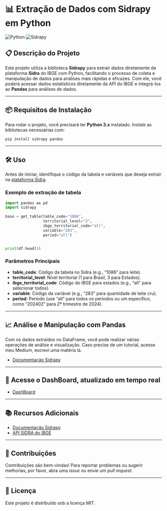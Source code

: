 
# 📊 Extração de Dados com Sidrapy em Python

![Python](https://img.shields.io/badge/Python-3.x-blue?style=for-the-badge&logo=python) ![Sidrapy](https://img.shields.io/badge/Sidrapy-Data_Extraction-orange?style=for-the-badge)

## 📋 Descrição do Projeto

Este projeto utiliza a biblioteca **Sidrapy** para extrair dados diretamente da plataforma **Sidra** do IBGE com Python, facilitando o processo de coleta e manipulação de dados para análises mais rápidas e eficazes. Com ele, você poderá acessar dados estatísticos diretamente da API do IBGE e integrá-los ao **Pandas** para análises de dados.

---

## 📦 Requisitos de Instalação

Para rodar o projeto, você precisará ter **Python 3.x** instalado. Instale as bibliotecas necessárias com:

```bash
pip install sidrapy pandas
```

---

## 🛠️ Uso

Antes de iniciar, identifique o código da tabela e variáveis que deseja extrair na [plataforma Sidra](https://sidra.ibge.gov.br/).

### Exemplo de extração de tabela

```python
import pandas as pd
import sidrapy

base = get_table(table_code="1086", 
                 territorial_level="3",
                 ibge_territorial_code="all",
                 variable="283",
                 period="all")


print(df.head())
```

### Parâmetros Principais

- **table_code**: Código da tabela no Sidra (e.g., “1086” para leite).
- **territorial_level**: Nível territorial (1 para Brasil, 3 para Estados).
- **ibge_territorial_code**: Código do IBGE para estados (e.g., “all" para selecionar todos).
- **variable**: Código da variável (e.g., “283” para quantidade de leite cru).
- **period**: Período (use “all” para todos os períodos ou um específico, como “202402” para 2º trimestre de 2024).

---

## 📈 Análise e Manipulação com Pandas

Com os dados extraídos no DataFrame, você pode realizar várias operações de análise e visualização.
Caso precise de um tutorial, acesse meu Medium, escrevi uma matéria lá.
- [Documentação Sidrapy](https://medium.com/@falkzera/extra%C3%A7%C3%A3o-de-dados-do-sidra-com-python-40fd7d3a0ff5)


---

## 🚀 Acesse o DashBoard, atualizado em tempo real

- [DashBoard](https://pesquisa-trimestral-leite.streamlit.app/)

---

## 📚 Recursos Adicionais

- [Documentação Sidrapy](https://github.com/username/sidrapy)
- [API SIDRA do IBGE](https://apisidra.ibge.gov.br/)

---

## 🤝 Contribuições

Contribuições são bem-vindas! Para reportar problemas ou sugerir melhorias, por favor, abra uma _issue_ ou envie um _pull request_.

---

## 📝 Licença

Este projeto é distribuído sob a licença MIT.
